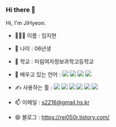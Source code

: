 ### Hi there 👋

Hi, I'm JiHyeon.

- 👩🏻‍💻 이름 : 임지현
- 🎈 나이 : 06년생
- 🏫 학교 : 미림여자정보과학고등학교
- 🌱 배우고 있는 언어 : <img src="https://img.shields.io/badge/Java-007396?style=flat-square&logo=Java&logoColor=white"/> <img src="https://img.shields.io/badge/JavaScript-F7DF1E?style=flat-square&logo=JavaScript&logoColor=white"/> <img  src="https://img.shields.io/badge/C-A8B9CC?style=flat-square&logo=C&logoColor=white"/> <img  src="https://img.shields.io/badge/HTML-302683?style=flat-square&logo=HTML&logoColor=white"/>

- ✍ 사용하는 툴 : <img  src="https://img.shields.io/badge/Discord-5865F2?style=flat-square&logo=Discord&logoColor=white"/> <img  src="https://img.shields.io/badge/Visual Studio-C2D91?style=flat-square&logo=Visual Studio&logoColor=white"/> <img  src="https://img.shields.io/badge/Visual Studio Code-007ACC?style=flat-square&logo=Visual Studio Code&logoColor=white"/> <img  src="https://img.shields.io/badge/Eclipse IDE-2C2255?style=flat-square&logo=Eclipse IDE&logoColor=white"/> <img  src="https://img.shields.io/badge/Notion-000000?style=flat-square&logo=Notion&logoColor=white"/> <img  src="https://img.shields.io/badge/GitHub-181717?style=flat-square&logo=GitHub&logoColor=white"/>
- 📫 이메일 : s2216@gmail.hs.kr
- 😄 블로그 : https://rei050r.tistory.com/

<!--[header](https://capsule-render.vercel.app/api?type=wave&color=timeGradient&height=300&section=header&text=capsule%20render&fontSize=90)

<center><h4> Studying language</h4>
<center>
<img src="https://img.shields.io/badge/Java-007396?style=flat-square&logo=Java&logoColor=white"/>
<img  src="https://img.shields.io/badge/JavaScript-F7DF1E?style=flat-square&logo=JavaScript&logoColor=white"/>
<img  src="https://img.shields.io/badge/C-A8B9CC?style=flat-square&logo=C&logoColor=white"/>
<img  src="https://img.shields.io/badge/HTML-302683?style=flat-square&logo=HTML&logoColor=white"/>
</center>


<center>
<img  src="https://img.shields.io/badge/Discord-5865F2?style=flat-square&logo=Discord&logoColor=white"/>
<img  src="https://img.shields.io/badge/Visual Studio-C2D91?style=flat-square&logo=Visual Studio&logoColor=white"/>
<img  src="https://img.shields.io/badge/Visual Studio Code-007ACC?style=flat-square&logo=Visual Studio Code&logoColor=white"/>
<img  src="https://img.shields.io/badge/Eclipse IDE-2C2255?style=flat-square&logo=Eclipse IDE&logoColor=white"/>
<img  src="https://img.shields.io/badge/Notion-000000?style=flat-square&logo=Notion&logoColor=white"/>
<img  src="https://img.shields.io/badge/GitHub-181717?style=flat-square&logo=GitHub&logoColor=white"/>


<center>
<a href="https://rei050r.tistory.com/">
  <img src="https://img.shields.io/badge/Tistory-000000?style=flat-square&logo=Tistory&logoColor==white&link=https://rei050r.tistory.com/"/>
  <a href="https://rei050r.tistory.com/">
  <img src="https://img.shields.io/badge/Instagram-E4405F?style=flat-square&logo=Instagram&logoColor==white&link=https://rei050r.tistory.com/"/>
  
</a>
</center>-->

<!--
**mic050r/mic050r** is a ✨ _special_ ✨ repository because its `README.md` (this file) appears on your GitHub profile.

Here are some ideas to get you started:

- 🔭 I’m currently working on ...
- 🌱 I’m currently learning ...
- 👯 I’m looking to collaborate on ...
- 🤔 I’m looking for help with ...
- 💬 Ask me about ...
- 📫 How to reach me: ...
- 😄 Pronouns: ...
- ⚡ Fun fact: ...
-->

